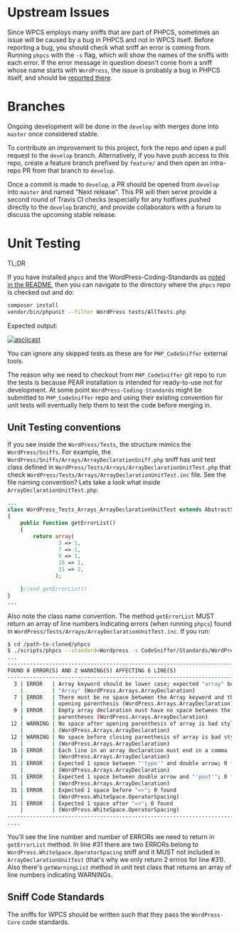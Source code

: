 # Upstream Issues

Since WPCS employs many sniffs that are part of PHPCS, sometimes an issue will be caused by a bug in PHPCS and not in WPCS itself. Before reporting a bug, you should check what sniff an error is coming from. Running `phpcs` with the `-s` flag, which will show the names of the sniffs with each error. If the error message in question doesn't come from a sniff whose name starts with `WordPress`, the issue is probably a bug in PHPCS itself, and should be [reported there](https://github.com/squizlabs/PHP_CodeSniffer/issues).

# Branches

Ongoing development will be done in the `develop` with merges done into `master` once considered stable.

To contribute an improvement to this project, fork the repo and open a pull request to the `develop` branch. Alternatively, if you have push access to this repo, create a feature branch prefixed by `feature/` and then open an intra-repo PR from that branch to `develop`.

Once a commit is made to `develop`, a PR should be opened from `develop` into `master` and named "Next release". This PR will then serve provide a second round of Travis CI checks (especially for any hotfixes pushed directly to the `develop` branch), and provide collaborators with a forum to discuss the upcoming stable release.

# Unit Testing

TL;DR

If you have installed `phpcs` and the WordPress-Coding-Standards as [noted in the README](https://github.com/WordPress-Coding-Standards/WordPress-Coding-Standards#how-to-use-this), then you can navigate to the directory where the `phpcs` repo is checked out and do:

```sh
composer install
vendor/bin/phpunit --filter WordPress tests/AllTests.php
```

Expected output:

[![asciicast](https://asciinema.org/a/98078.png)](https://asciinema.org/a/98078)

You can ignore any skipped tests as these are for `PHP_CodeSniffer` external tools.

The reason why we need to checkout from `PHP_CodeSniffer` git repo to run the tests is because
PEAR installation is intended for ready-to-use not for development. At some point `WordPress-Coding-Standards`
might be submitted to `PHP_CodeSniffer` repo and using their existing convention for unit tests
will eventually help them to test the code before merging in.

## Unit Testing conventions

If you see inside the `WordPress/Tests`, the structure mimics the `WordPress/Sniffs`. For example,
the `WordPress/Sniffs/Arrays/ArrayDeclarationSniff.php` sniff has unit test class defined in
`WordPress/Tests/Arrays/ArrayDeclarationUnitTest.php` that check `WordPress/Tests/Arrays/ArrayDeclarationUnitTest.inc`
file. See the file naming convention? Lets take a look what inside `ArrayDeclarationUnitTest.php`:

```php
...
class WordPress_Tests_Arrays_ArrayDeclarationUnitTest extends AbstractSniffUnitTest
{
    public function getErrorList()
    {
        return array(
                3 => 1,
                7 => 1,
                9 => 1,
                16 => 1,
                31 => 2,
               );

    }//end getErrorList()
}
...
```

Also note the class name convention. The method `getErrorList` MUST return an array of line numbers
indicating errors (when running `phpcs`) found in `WordPress/Tests/Arrays/ArrayDeclarationUnitTest.inc`.
If you run:

```sh
$ cd /path-to-cloned/phpcs
$ ./scripts/phpcs --standard=Wordpress -s CodeSniffer/Standards/WordPress/Tests/Arrays/ArrayDeclarationUnitTest.inc
...
--------------------------------------------------------------------------------
FOUND 8 ERROR(S) AND 2 WARNING(S) AFFECTING 6 LINE(S)
--------------------------------------------------------------------------------
  3 | ERROR   | Array keyword should be lower case; expected "array" but found
    |         | "Array" (WordPress.Arrays.ArrayDeclaration)
  7 | ERROR   | There must be no space between the Array keyword and the
    |         | opening parenthesis (WordPress.Arrays.ArrayDeclaration)
  9 | ERROR   | Empty array declaration must have no space between the
    |         | parentheses (WordPress.Arrays.ArrayDeclaration)
 12 | WARNING | No space after opening parenthesis of array is bad style
    |         | (WordPress.Arrays.ArrayDeclaration)
 12 | WARNING | No space before closing parenthesis of array is bad style
    |         | (WordPress.Arrays.ArrayDeclaration)
 16 | ERROR   | Each line in an array declaration must end in a comma
    |         | (WordPress.Arrays.ArrayDeclaration)
 31 | ERROR   | Expected 1 space between "'type'" and double arrow; 0 found
    |         | (WordPress.Arrays.ArrayDeclaration)
 31 | ERROR   | Expected 1 space between double arrow and "'post'"; 0 found
    |         | (WordPress.Arrays.ArrayDeclaration)
 31 | ERROR   | Expected 1 space before "=>"; 0 found
    |         | (WordPress.WhiteSpace.OperatorSpacing)
 31 | ERROR   | Expected 1 space after "=>"; 0 found
    |         | (WordPress.WhiteSpace.OperatorSpacing)
--------------------------------------------------------------------------------
....
```

You'll see the line number and number of ERRORs we need to return in `getErrorList` method.
In line #31 there are two ERRORs belong to `WordPress.WhiteSpace.OperatorSpacing` sniff and
it MUST not included in `ArrayDeclarationUnitTest` (that's why we only return 2 errros for line #31).
Also there's `getWarningList` method in unit test class that returns an array of line numbers
indicating WARNINGs.

## Sniff Code Standards

The sniffs for WPCS should be written such that they pass the `WordPress-Core` code standards.

